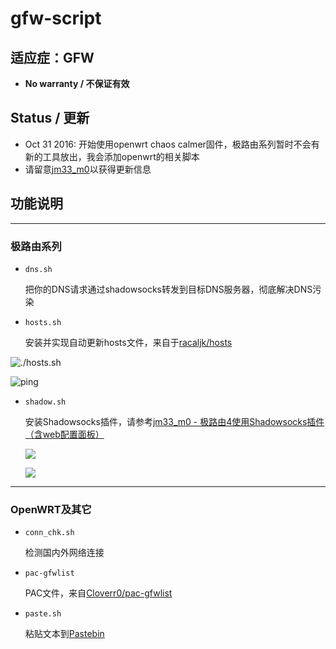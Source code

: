 # gfw-script
## 适应症：GFW

- **No warranty / 不保证有效**

## Status / 更新

- Oct 31 2016: 开始使用openwrt chaos calmer固件，极路由系列暂时不会有新的工具放出，我会添加openwrt的相关脚本
- 请留意[jm33_m0](https://jm33.me)以获得更新信息

## 功能说明

--------------------

### 极路由系列

- `dns.sh`

    把你的DNS请求通过shadowsocks转发到目标DNS服务器，彻底解决DNS污染

- `hosts.sh`

    安装并实现自动更新hosts文件，来自于[racaljk/hosts](https://raw.githubusercontent.com/racaljk/hosts/master/hosts "raw file")

![./hosts.sh](https://jm33.me/img/hosts-sh.png)

![ping](https://jm33.me/img/hosts.png)

- `shadow.sh`

    安装Shadowsocks插件，请参考[jm33_m0 - 极路由4使用Shadowsocks插件（含web配置面板）](https://jm33.me/ji-lu-you-4shi-yong-shadowsockscha-jian-han-webpei-zhi-mian-ban.html)

    ![](https://jm33.me/img/ss1.png)

    ![](https://jm33.me/img/ss3.png)
------------------

### OpenWRT及其它

- `conn_chk.sh`

    检测国内外网络连接

- `pac-gfwlist`

    PAC文件，来自[Cloverr0/pac-gfwlist](https://github.com/Cloverr0/pac-gfwlist)

- `paste.sh`

    粘贴文本到[Pastebin](http://pastebin.com)
